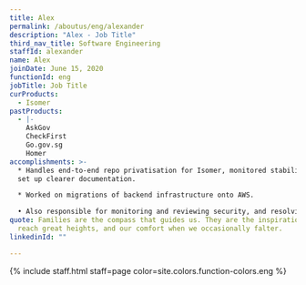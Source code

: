 ```yaml
---
title: Alex
permalink: /aboutus/eng/alexander
description: "Alex - Job Title"
third_nav_title: Software Engineering
staffId: alexander
name: Alex
joinDate: June 15, 2020
functionId: eng
jobTitle: Job Title
curProducts:
  - Isomer
pastProducts:
  - |-
    AskGov
    CheckFirst
    Go.gov.sg
    Homer
accomplishments: >-
  * Handles end-to-end repo privatisation for Isomer, monitored stability, and
  set up clearer documentation.

  * Worked on migrations of backend infrastructure onto AWS. 

  • Also responsible for monitoring and reviewing security, and resolving vulnerabilities
quote: Families are the compass that guides us. They are the inspiration to
  reach great heights, and our comfort when we occasionally falter.
linkedinId: ""

---
```


{% include staff.html staff=page color=site.colors.function-colors.eng %}
